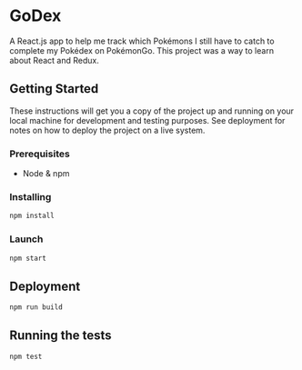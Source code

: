 # GoDex

A React.js app to help me track which Pokémons I still have to catch to complete my Pokédex on PokémonGo.
This project was a way to learn about React and Redux.

## Getting Started

These instructions will get you a copy of the project up and running on your local machine for development and testing purposes. See deployment for notes on how to deploy the project on a live system.

### Prerequisites

* Node & npm

### Installing

```bash
npm install
```

### Launch

```bash
npm start
```

## Deployment

```bash
npm run build
```

## Running the tests

```bash
npm test
```
